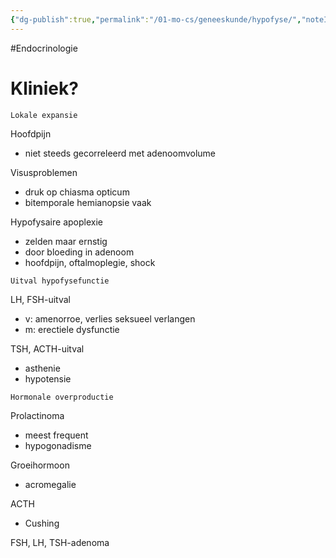 ```yaml
---
{"dg-publish":true,"permalink":"/01-mo-cs/geneeskunde/hypofyse/","noteIcon":"","created":"2024-11-24T10:55:11.219+01:00","updated":"2024-12-29T13:58:44.033+01:00"}
---
```


#Endocrinologie 

# Kliniek?

`Lokale expansie`

Hoofdpijn
- niet steeds gecorreleerd met adenoomvolume

Visusproblemen
- druk op chiasma opticum
- bitemporale hemianopsie vaak

Hypofysaire apoplexie
- zelden maar ernstig
- door bloeding in adenoom
- hoofdpijn, oftalmoplegie, shock

  
`Uitval hypofysefunctie`

LH, FSH-uitval
- v: amenorroe, verlies seksueel verlangen
- m: erectiele dysfunctie

TSH, ACTH-uitval
- asthenie
- hypotensie

`Hormonale overproductie`

Prolactinoma
- meest frequent
- hypogonadisme

Groeihormoon
- acromegalie

ACTH
- Cushing

FSH, LH, TSH-adenoma